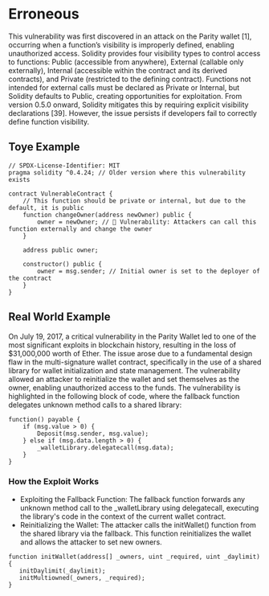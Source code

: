 # Erroneous
This vulnerability was first discovered in an attack on the Parity wallet [1], occurring when a function’s visibility is improperly defined, enabling unauthorized access. Solidity provides four visibility types to control access to functions: Public (accessible from anywhere), External (callable only externally), Internal (accessible within the contract and its derived contracts), and Private (restricted to the defining contract). Functions not intended for external calls must be declared as Private or Internal, but Solidity defaults to Public, creating opportunities for exploitation. From version 0.5.0 onward, Solidity mitigates this by requiring explicit visibility declarations [39]. However, the issue persists if developers fail to correctly define function visibility.

## Toye Example
```Solidity
// SPDX-License-Identifier: MIT
pragma solidity ^0.4.24; // Older version where this vulnerability exists

contract VulnerableContract {
    // This function should be private or internal, but due to the default, it is public
    function changeOwner(address newOwner) public {
        owner = newOwner; // 🔴 Vulnerability: Attackers can call this function externally and change the owner
    }

    address public owner;

    constructor() public {
        owner = msg.sender; // Initial owner is set to the deployer of the contract
    }
}

```

## Real World Example
On July 19, 2017, a critical vulnerability in the Parity Wallet led to one of the most significant exploits in blockchain history, resulting in the loss of $31,000,000 worth of Ether. The issue arose due to a fundamental design flaw in the multi-signature wallet contract, specifically in the use of a shared library for wallet initialization and state management. The vulnerability allowed an attacker to reinitialize the wallet and set themselves as the owner, enabling unauthorized access to the funds. The vulnerability is highlighted in the following block of code, where the fallback function delegates unknown method calls to a shared library:
```Solidity
function() payable {
    if (msg.value > 0) {
        Deposit(msg.sender, msg.value);
    } else if (msg.data.length > 0) {
        _walletLibrary.delegatecall(msg.data);  
    }
}
```
### How the Exploit Works
- Exploiting the Fallback Function: The fallback function forwards any unknown method call to the _walletLibrary using delegatecall, executing the library's code in the context of the current wallet contract.
- Reinitializing the Wallet: The attacker calls the initWallet() function from the shared library via the fallback. This function reinitializes the wallet and allows the attacker to set new owners.
 ```Solidity
function initWallet(address[] _owners, uint _required, uint _daylimit) {
    initDaylimit(_daylimit);
    initMultiowned(_owners, _required);
}
```
 




